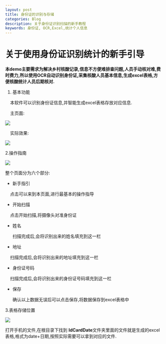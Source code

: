 ```yaml
---
layout: post
title: 身份证的识别与存储
categories: Blog
description: 关于身份证识别扫描的新手教程
keywords: 身份证, OCR,Excel,统计个人信息
---
```


# 关于使用身份证识别统计的新手引导

**本demo主要需求为解决乡村核酸记录,信息不方便难排查问题,人员手动核对难,费时费力,所以使用OCR自动识别身份证,采集核酸人员基本信息,生成excel表格,方便核酸统计人员后期核对.**

1. 基本功能

    本软件可以识别身份证信息,并智能生成excel表格存放对应信息.

    主页面:

![](https://qaq-qvq.github.io/images/2022-10-11-身份证的识别与存储/主页面.png)

    实际效果:

![](https://qaq-qvq.github.io/images/2022-10-11-身份证的识别与存储/实际效果.png)

2.操作指南

![](https://qaq-qvq.github.io/images/2022-10-11-身份证的识别与存储/操作指南.png)

整个页面分为六个部分:

- 新手指引

    点击可以来到本页面,进行最基本的操作指导

- 开始扫描

    点击开始扫描,将摄像头对准身份证

- 姓名
  
    扫描完成后,会将识别出来的姓名填充到这一栏

- 地址

    扫描完成后,会将识别出来的地址填充到这一栏

- 身份证号码

    扫描完成后,会将识别出来的身份证号码填充到这一栏

- 保存
  
    确认以上数据无误后可以点击保存,将数据保存到excel表格中

3.表格存储位置

![](https://qaq-qvq.github.io/images/2022-10-11-身份证的识别与存储/存储位置.png)

打开手机的文件,在根目录下找到 **IdCardDate**文件夹里面的文件就是生成的excel表格,格式为date+日期,按照实际需要可以拿到对应的文件.
